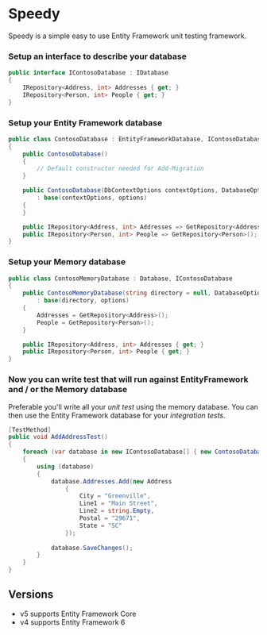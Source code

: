 ﻿# Speedy

Speedy is a simple easy to use Entity Framework unit testing framework.

### Setup an interface to describe your database

``` csharp
public interface IContosoDatabase : IDatabase
{
	IRepository<Address, int> Addresses { get; }
	IRepository<Person, int> People { get; }
}
```

### Setup your Entity Framework database

``` csharp
public class ContosoDatabase : EntityFrameworkDatabase, IContosoDatabase
{
	public ContosoDatabase()
	{
		// Default constructor needed for Add-Migration
	}

	public ContosoDatabase(DbContextOptions contextOptions, DatabaseOptions options = null)
		: base(contextOptions, options)
	{
	}

	public IRepository<Address, int> Addresses => GetRepository<Address>();
	public IRepository<Person, int> People => GetRepository<Person>();
}
```

### Setup your Memory database

``` csharp
public class ContosoMemoryDatabase : Database, IContosoDatabase
{
	public ContosoMemoryDatabase(string directory = null, DatabaseOptions options = null)
		: base(directory, options)
	{
		Addresses = GetRepository<Address>();
		People = GetRepository<Person>();
	}

	public IRepository<Address, int> Addresses { get; }
	public IRepository<Person, int> People { get; }
}
```

### Now you can write test that will run against EntityFramework and / or the Memory database

Preferable you'll write all your _unit test_ using the memory database. You can then use the Entity Framework database for your _integration tests_.

``` csharp
[TestMethod]
public void AddAddressTest()
{
	foreach (var database in new IContosoDatabase[] { new ContosoDatabase(GetOptions()), new ContosoMemoryDatabase() })
	{
		using (database)
		{
			database.Addresses.Add(new Address
				{
					City = "Greenville",
					Line1 = "Main Street",
					Line2 = string.Empty,
					Postal = "29671",
					State = "SC"
				});
			
			database.SaveChanges();
		}
	}
}

```

## Versions

- v5 supports Entity Framework Core
- v4 supports Entity Framework 6